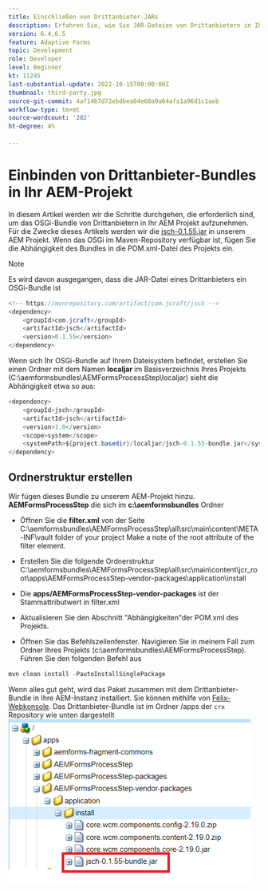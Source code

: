 ```yaml
---
title: Einschließen von Drittanbieter-JARs
description: Erfahren Sie, wie Sie JAR-Dateien von Drittanbietern in Ihrem AEM-Projekt verwenden
version: 6.4,6.5
feature: Adaptive Forms
topic: Development
role: Developer
level: Beginner
kt: 11245
last-substantial-update: 2022-10-15T00:00:00Z
thumbnail: third-party.jpg
source-git-commit: 4af14b7d72ebdbea04e68a9a64afa1a96d1c1aeb
workflow-type: tm+mt
source-wordcount: '282'
ht-degree: 4%

---
```


# Einbinden von Drittanbieter-Bundles in Ihr AEM-Projekt

In diesem Artikel werden wir die Schritte durchgehen, die erforderlich sind, um das OSGi-Bundle von Drittanbietern in Ihr AEM Projekt aufzunehmen. Für die Zwecke dieses Artikels werden wir die [jsch-0.1.55.jar](https://repo1.maven.org/maven2/com/jcraft/jsch/0.1.55/jsch-0.1.55.jar) in unserem AEM Projekt.  Wenn das OSGi im Maven-Repository verfügbar ist, fügen Sie die Abhängigkeit des Bundles in die POM.xml-Datei des Projekts ein.

>[!NOTE]
> Es wird davon ausgegangen, dass die JAR-Datei eines Drittanbieters ein OSGi-Bundle ist

```java
<!-- https://mvnrepository.com/artifact/com.jcraft/jsch -->
<dependency>
    <groupId>com.jcraft</groupId>
    <artifactId>jsch</artifactId>
    <version>0.1.55</version>
</dependency>
```

Wenn sich Ihr OSGi-Bundle auf Ihrem Dateisystem befindet, erstellen Sie einen Ordner mit dem Namen **localjar** im Basisverzeichnis Ihres Projekts (C:\aemformsbundles\AEMFormsProcessStep\localjar) sieht die Abhängigkeit etwa so aus:

```java
<dependency>
    <groupId>jsch</groupId>
    <artifactId>jsch</artifactId>
    <version>1.0</version>
    <scope>system</scope>
    <systemPath>${project.basedir}/localjar/jsch-0.1.55-bundle.jar</systemPath>
</dependency>
```

## Ordnerstruktur erstellen

Wir fügen dieses Bundle zu unserem AEM-Projekt hinzu. **AEMFormsProcessStep** die sich im **c:\aemformsbundles** Ordner

* Öffnen Sie die **filter.xml** von der Seite C:\aemformsbundles\AEMFormsProcessStep\all\src\main\content\META-INF\vault folder of your project Make a note of the root attribute of the filter element.

* Erstellen Sie die folgende Ordnerstruktur C:\aemformsbundles\AEMFormsProcessStep\all\src\main\content\jcr_root\apps\AEMFormsProcessStep-vendor-packages\application\install
* Die **apps/AEMFormsProcessStep-vendor-packages** ist der Stammattributwert in filter.xml
* Aktualisieren Sie den Abschnitt &quot;Abhängigkeiten&quot;der POM.xml des Projekts.
* Öffnen Sie das Befehlszeilenfenster. Navigieren Sie in meinem Fall zum Ordner Ihres Projekts (c:\aemformsbundles\AEMFormsProcessStep). Führen Sie den folgenden Befehl aus

```java
mvn clean install -PautoInstallSinglePackage
```

Wenn alles gut geht, wird das Paket zusammen mit dem Drittanbieter-Bundle in Ihre AEM-Instanz installiert. Sie können mithilfe von [Felix-Webkonsole](http://localhost:4502/system/console/bundles). Das Drittanbieter-Bundle ist im Ordner /apps der `crx` Repository wie unten dargestellt
![Drittanbieter](assets/custom-bundle1.png)



